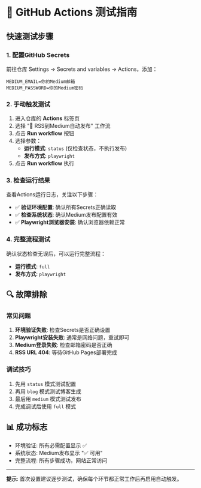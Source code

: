 # 🧪 GitHub Actions 测试指南

## 快速测试步骤

### 1. 配置GitHub Secrets
前往仓库 Settings → Secrets and variables → Actions，添加：

```
MEDIUM_EMAIL=你的Medium邮箱
MEDIUM_PASSWORD=你的Medium密码
```

### 2. 手动触发测试
1. 进入仓库的 **Actions** 标签页
2. 选择 "📡 RSS到Medium自动发布" 工作流
3. 点击 **Run workflow** 按钮
4. 选择参数：
   - **运行模式**: `status` (仅检查状态，不执行发布)
   - **发布方式**: `playwright`
5. 点击 **Run workflow** 执行

### 3. 检查运行结果
查看Actions运行日志，关注以下步骤：
- ✅ **验证环境配置**: 确认所有Secrets正确读取
- ✅ **检查系统状态**: 确认Medium发布配置有效
- ✅ **Playwright浏览器安装**: 确认浏览器依赖正常

### 4. 完整流程测试
确认状态检查无误后，可以运行完整流程：
- **运行模式**: `full`
- **发布方式**: `playwright`

## 🔍 故障排除

### 常见问题
1. **环境验证失败**: 检查Secrets是否正确设置
2. **Playwright安装失败**: 通常是网络问题，重试即可
3. **Medium登录失败**: 检查邮箱密码是否正确
4. **RSS URL 404**: 等待GitHub Pages部署完成

### 调试技巧
1. 先用 `status` 模式测试配置
2. 再用 `blog` 模式测试博客生成
3. 最后用 `medium` 模式测试发布
4. 完成调试后使用 `full` 模式

## 📊 成功标志
- 环境验证: 所有必需配置显示 ✅
- 系统状态: Medium发布显示 "✅ 可用"
- 完整流程: 所有步骤成功，网站正常访问

---

**提示**: 首次设置建议逐步测试，确保每个环节都正常工作后再启用自动触发。 